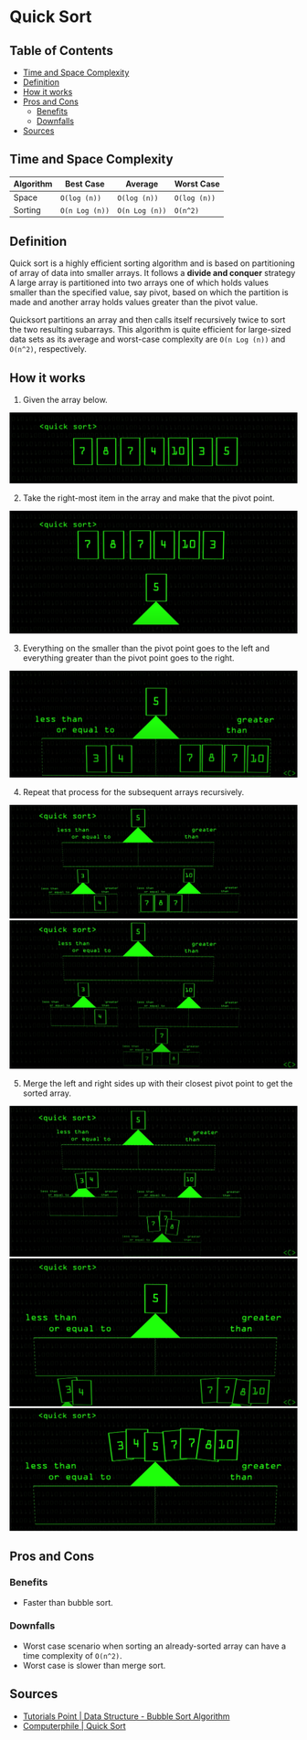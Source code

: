 # Quick Sort

## Table of Contents
- [Time and Space Complexity](#time-and-space-complexity)
- [Definition](#definition)
- [How it works](#how-it-works)
- [Pros and Cons](#pros-and-cons)
  * [Benefits](#benefits)
  * [Downfalls](#downfalls)
- [Sources](#sources)

## Time and Space Complexity

| Algorithm | Best Case      | Average        | Worst Case   |
| --------- | -------------- | -------------- | ------------ |
| Space     | `O(log (n))`   | `O(log (n))`   | `O(log (n))` |
| Sorting   | `O(n Log (n))` | `O(n Log (n))` | `O(n^2)`     |

## Definition
Quick sort is a highly efficient sorting algorithm and is based on partitioning of
array of data into smaller arrays. It follows a **divide and conquer** strategy
A large array is partitioned into two arrays one of which holds values smaller
than the specified value, say pivot, based on which the partition is made and
another array holds values greater than the pivot value.

Quicksort partitions an array and then calls itself recursively twice to sort the
two resulting subarrays. This algorithm is quite efficient for large-sized data
sets as its average and worst-case complexity are `O(n Log (n))` and `O(n^2)`,
respectively.

## How it works
1. Given the array below.

![Quick Sort - Step 1](./resources/quick-sort-0.png)

2. Take the right-most item in the array and make that the pivot point.

![Quick Sort - Step 2](./resources/quick-sort-1.png)

3. Everything on the smaller than the pivot point goes to the left and everything greater than
the pivot point goes to the right.

![Quick Sort - Step 3](./resources/quick-sort-2.png)

4. Repeat that process for the subsequent arrays recursively.

![Quick Sort - Step 4](./resources/quick-sort-3.png)
![Quick Sort - Step 5](./resources/quick-sort-4.png)

5. Merge the left and right sides up with their closest pivot point to get the sorted array.

![Quick Sort - Step 6](./resources/quick-sort-5.png)
![Quick Sort - Step 7](./resources/quick-sort-6.png)
![Quick Sort - Step 8](./resources/quick-sort-7.png)

## Pros and Cons

### Benefits
- Faster than bubble sort.

### Downfalls
- Worst case scenario when sorting an already-sorted array can have a time complexity
of `O(n^2)`.
- Worst case is slower than merge sort.

## Sources
- [Tutorials Point | Data Structure - Bubble Sort Algorithm][1]
- [Computerphile | Quick Sort][2]

[1]: https://www.tutorialspoint.com/data_structures_algorithms/bubble_sort_algorithm.htm
[2]: https://www.youtube.com/watch?v=XE4VP_8Y0BU
